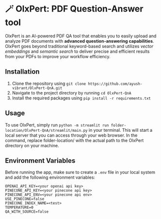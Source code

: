 # 🪄 OlxPert: PDF Question-Answer tool

OlxPert is an AI-powered PDF QA tool that enables you to easily upload and analyze PDF documents with **advanced question-answering capabilities**. OlxPert goes beyond traditional keyword-based search and utilizes *vector embeddings* and *semantic search* to deliver precise and efficient results from your PDFs to improve your workflow efficiency.

## Installation

1. Clone the repository using `git clone https://github.com/ayush-vibrant/OlxPert-QnA.git`
2. Navigate to the project directory by running `cd OlxPert-QnA`
3. Install the required packages using `pip install -r requirements.txt`

## Usage

To use OlxPert, simply run `python -m streamlit run folder-location/OlxPert-QnA/streamlit/main.py` in your terminal. This will start a local server that you can access through your web browser.
In the command, replace folder-location/ with the actual path to the OlxPert directory on your machine.



## Environment Variables

Before running the app, make sure to create a `.env` file in your local system and add the following environment variables:

```
OPENAI_API_KEY=<your openai api key>
PINECONE_API_KEY=<your pinecone api key>
PINECONE_API_ENV=<your pinecone api env>
USE_PINECONE=false
PINECONE_INDEX_NAME=<test>
TEMPERATURE=0
QA_WITH_SOURCE=false
```



